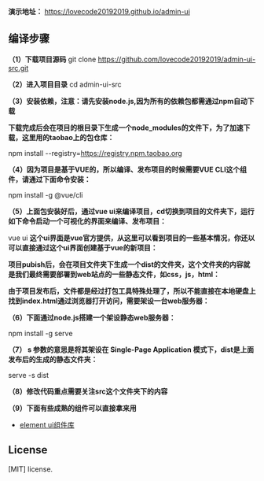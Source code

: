 **演示地址：** https://lovecode20192019.github.io/admin-ui

## 编译步骤

**（1）下载项目源码**
git clone https://github.com/lovecode20192019/admin-ui-src.git

**（2）进入项目目录**
cd admin-ui-src

**（3）安装依赖，注意：请先安装node.js,因为所有的依赖包都需通过npm自动下载**

**下载完成后会在项目的根目录下生成一个node_modules的文件下，为了加速下载，这里用的taobao上的包仓库：**

npm install --registry=https://registry.npm.taobao.org

**（4）因为项目是基于VUE的，所以编译、发布项目的时候需要VUE CLI这个组件，请通过下面命令安装：**

npm install -g @vue/cli

**（5）上面包安装好后，通过vue ui来编译项目，cd切换到项目的文件夹下，运行如下命令启动一个可视化的界面来编译、发布项目：**

vue ui
**这个ui界面是vue官方提供，从这里可以看到项目的一些基本情况，你还以可以直接通过这个ui界面创建基于vue的新项目：**

**项目pubish后，会在项目文件夹下生成一个dist的文件夹，这个文件夹的内容就是我们最终需要部署到web站点的一些静态文件，如css，js，html：**

**由于项目发布后，文件都是经过打包工具特殊处理了，所以不能直接在本地硬盘上找到index.html通过浏览器打开访问，需要架设一台web服务器：**

**（6）下面通过node.js搭建一个架设静态web服务器：**

npm install -g serve 

**（7） s 参数的意思是将其架设在 Single-Page Application 模式下，dist是上面发布后的生成的静态文件夹：**

serve -s dist

**（8）修改代码重点需要关注src这个文件夹下的内容**

**（9）下面有些成熟的组件可以直接拿来用**

- [element ui组件库](https://element.eleme.cn/#/zh-CN)

## License

[MIT] license.


